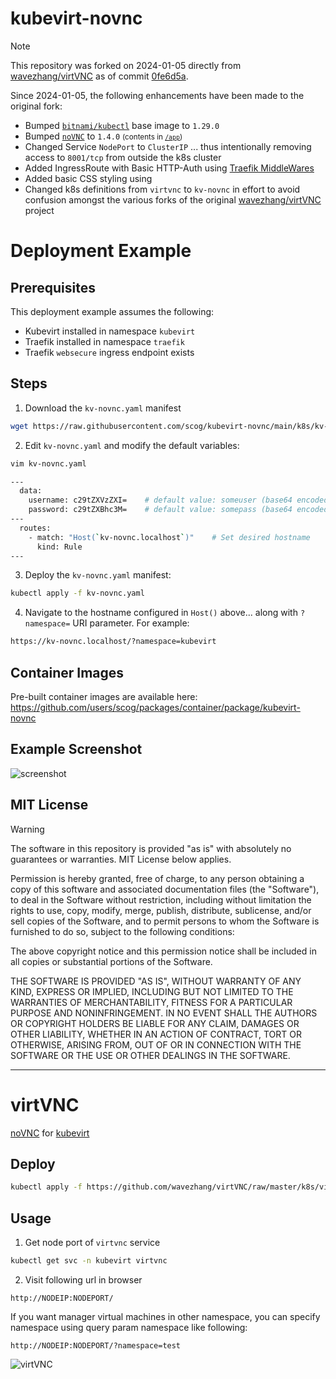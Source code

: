 # kubevirt-novnc

> [!NOTE]
> This repository was forked on 2024-01-05 directly from [wavezhang/virtVNC](https://github.com/wavezhang/virtVNC) as of commit [0fe6d5a](https://github.com/wavezhang/virtVNC/commit/0fe6d5a1ffdf9aed88dbd507f7b43a4cac5d343d).

Since 2024-01-05, the following enhancements have been made to the original fork:

  - Bumped [`bitnami/kubectl`](https://hub.docker.com/r/bitnami/kubectl) base image to `1.29.0`
  - Bumped [`noVNC`](https://github.com/novnc/noVNC/tree/master/app) to `1.4.0` <small>(contents in [`/app`](app))</small>
  - Changed Service `NodePort` to `ClusterIP` ... thus intentionally removing access to `8001/tcp` from outside the k8s cluster
  - Added IngressRoute with Basic HTTP-Auth using [Traefik MiddleWares](https://doc.traefik.io/traefik/middlewares/http/basicauth/)
  - Added basic CSS styling using 
  - Changed k8s definitions from `virtvnc` to `kv-novnc` in effort to avoid confusion amongst the various forks of the original [wavezhang/virtVNC](https://github.com/wavezhang/virtVNC) project

# Deployment Example

## Prerequisites

This deployment example assumes the following:

  - Kubevirt installed in namespace `kubevirt`
  - Traefik installed in namespace `traefik`
  - Traefik `websecure` ingress endpoint exists

## Steps
1. Download the `kv-novnc.yaml` manifest 
```bash
wget https://raw.githubusercontent.com/scog/kubevirt-novnc/main/k8s/kv-novnc.yaml
```

2. Edit `kv-novnc.yaml` and modify the default variables:
```bash
vim kv-novnc.yaml

---
  data:
    username: c29tZXVzZXI=    # default value: someuser (base64 encoded)
    password: c29tZXBhc3M=    # default value: somepass (base64 encoded)
---
  routes:
    - match: "Host(`kv-novnc.localhost`)"    # Set desired hostname
      kind: Rule
---
```

3. Deploy the `kv-novnc.yaml` manifest:
```bash
kubectl apply -f kv-novnc.yaml
```

4. Navigate to the hostname configured in `Host()` above... along with `?namespace=` URI parameter. For example:
```bash
https://kv-novnc.localhost/?namespace=kubevirt
```

## Container Images

Pre-built container images are available here: https://github.com/users/scog/packages/container/package/kubevirt-novnc

## Example Screenshot

![screenshot](https://github.com/scog/kubevirt-novnc/blob/master/example.png?raw=true)

## MIT License

> [!WARNING]
> The software in this repository is provided "as is" with absolutely no guarantees or warranties. MIT License below applies.

Permission is hereby granted, free of charge, to any person obtaining a copy
of this software and associated documentation files (the "Software"), to deal
in the Software without restriction, including without limitation the rights
to use, copy, modify, merge, publish, distribute, sublicense, and/or sell
copies of the Software, and to permit persons to whom the Software is
furnished to do so, subject to the following conditions:

The above copyright notice and this permission notice shall be included in all
copies or substantial portions of the Software.

THE SOFTWARE IS PROVIDED "AS IS", WITHOUT WARRANTY OF ANY KIND, EXPRESS OR
IMPLIED, INCLUDING BUT NOT LIMITED TO THE WARRANTIES OF MERCHANTABILITY,
FITNESS FOR A PARTICULAR PURPOSE AND NONINFRINGEMENT. IN NO EVENT SHALL THE
AUTHORS OR COPYRIGHT HOLDERS BE LIABLE FOR ANY CLAIM, DAMAGES OR OTHER
LIABILITY, WHETHER IN AN ACTION OF CONTRACT, TORT OR OTHERWISE, ARISING FROM,
OUT OF OR IN CONNECTION WITH THE SOFTWARE OR THE USE OR OTHER DEALINGS IN THE
SOFTWARE.

---

# virtVNC

[noVNC](https://github.com/novnc/noVNC) for [kubevirt](https://github.com/kubevirt/kubevirt)

## Deploy

```bash
kubectl apply -f https://github.com/wavezhang/virtVNC/raw/master/k8s/virtvnc.yaml
```

## Usage

1. Get node port of ```virtvnc``` service
```bash
kubectl get svc -n kubevirt virtvnc
```
2. Visit following url in browser
```
http://NODEIP:NODEPORT/
```

If you want manager virtual machines in other namespace, you can specify namespace using query param namespace like following:
```
http://NODEIP:NODEPORT/?namespace=test
```
![virtVNC](https://github.com/wavezhang/virtVNC/blob/master/virtvnc.gif?raw=true)
